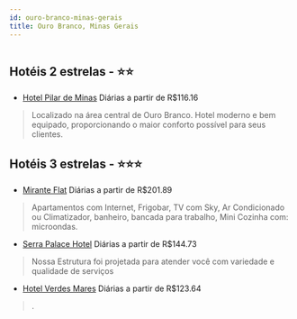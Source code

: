 ```yaml
---
id: ouro-branco-minas-gerais
title: Ouro Branco, Minas Gerais
---
```


<center><img src="https://static.hotelurbano.com/reservas/prod0/4/4938/5849d0efb005f_mirante-flat.jpg" alt="" /></center>


## Hotéis 2 estrelas - ⭐️⭐️

-    [Hotel Pilar de Minas](https://www.hurb.com/hoteis/ouro-branco/hotel-pilar-de-minas-5248?cmp=18055) Diárias a partir de R$116.16
   > Localizado na área central de Ouro Branco. Hotel moderno e bem equipado, proporcionando o maior conforto possível para seus clientes. 

## Hotéis 3 estrelas - ⭐️⭐️⭐️

-    [Mirante Flat](https://www.hurb.com/hoteis/ouro-branco/mirante-flat-4938?cmp=18055) Diárias a partir de R$201.89
   > Apartamentos com Internet, Frigobar, TV com Sky, Ar Condicionado ou Climatizador, banheiro,  bancada para trabalho, Mini Cozinha com: microondas.
-    [Serra Palace Hotel](https://www.hurb.com/hoteis/ouro-branco/serra-palace-hotel-6912?cmp=18055) Diárias a partir de R$144.73
   > Nossa Estrutura foi projetada para atender você com variedade e qualidade de serviços
-    [Hotel Verdes Mares](https://www.hurb.com/hoteis/ouro-branco/hotel-verdes-mares-9007?cmp=18055) Diárias a partir de R$123.64
   > .
